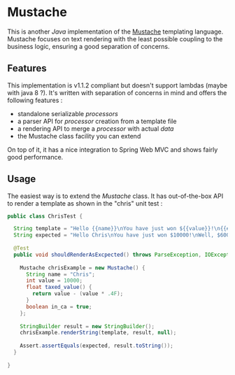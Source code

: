 # Mustache

This is another _Java_ implementation of the [Mustache](http://mustache.github.com/) templating language. Mustache focuses on text rendering with the least possible coupling to the business logic, ensuring a good separation of concerns.

## Features

This implementation is v1.1.2 compliant but doesn't support lambdas (maybe with java 8 ?). It's written with separation of concerns in mind and offers the following features :

* standalone serializable _processors_
* a parser API for _processor_ creation from a template file
* a rendering API to merge a _processor_ with actual _data_
* the Mustache class facility you can extend

On top of it, it has a nice integration to Spring Web MVC and shows fairly good performance.

## Usage

The easiest way is to extend the _Mustache_ class. It has out-of-the-box API to render a template as shown in the "chris" unit test :
```java
public class ChrisTest {

  String template = "Hello {{name}}\nYou have just won ${{value}}!\n{{#in_ca}}\nWell, ${{taxed_value}}, after taxes.\n{{/in_ca}}\n";
  String expected = "Hello Chris\nYou have just won $10000!\nWell, $6000.0, after taxes.\n";
  
  @Test
  public void shouldRenderAsExcpected() throws ParseException, IOException {
    
    Mustache chrisExample = new Mustache() {
      String name = "Chris";
      int value = 10000;
      float taxed_value() {
        return value - (value * .4F);
      }
      boolean in_ca = true;
    };
    
    StringBuilder result = new StringBuilder();
    chrisExample.renderString(template, result, null);
    
    Assert.assertEquals(expected, result.toString());
  }
  
}
```